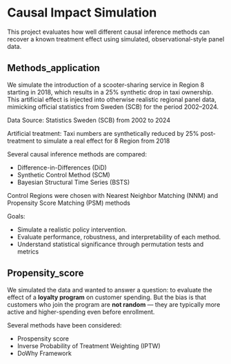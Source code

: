 # Causal Impact Simulation

This project evaluates how well different causal inference methods can recover a known treatment effect using simulated, observational-style panel data.

## Methods_application 

We simulate the introduction of a scooter-sharing service in Region 8 starting in 2018, which results in a 25% synthetic drop in taxi ownership. This artificial effect is injected into otherwise realistic regional panel data, mimicking official statistics from Sweden (SCB) for the period 2002–2024.

Data Source: Statistics Sweden (SCB) from 2002 to 2024 

Artificial treatment: Taxi numbers are synthetically reduced by 25% post-treatment to simulate a real effect for 8 Region from 2018

Several causal inference methods are compared:

- Difference-in-Differences (DiD)
- Synthetic Control Method (SCM)
- Bayesian Structural Time Series (BSTS)

Control Regions were chosen with Nearest Neighbor Matching (NNM) and Propensity Score Matching (PSM) methods 

Goals:

- Simulate a realistic policy intervention.
- Evaluate performance, robustness, and interpretability of each method.
- Understand statistical significance through permutation tests and metrics

## Propensity_score 

We simulated the data and wanted to answer a question: to evaluate the effect of a **loyalty program** on customer spending. But the bias is that customers who join the program are **not random** — they are typically more active and higher-spending even before enrollment. 

Several methods have been considered:
- Prospensity score 
- Inverse Probability of Treatment Weighting (IPTW)
- DoWhy Framework 



